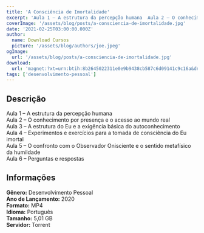 ```yaml
---
title: 'A Consciência de Imortalidade'
excerpt: 'Aula 1 – A estrutura da percepção humana  Aula 2 – O conhecimento por presença e o acesso ao mundo real  Aula 3 – A estrutura do Eu e a exigência básica do autoconhecimento  Aula 4 – Experimentos e exercícios para a tomada de consciência do Eu imortal  Aula 5 – O confronto com o O'
coverImage: '/assets/blog/posts/a-consciencia-de-imortalidade.jpg'
date: '2021-02-25T03:00:00.000Z'
author:
  name: Download Cursos
  picture: '/assets/blog/authors/joe.jpeg'
ogImage:
  url: '/assets/blog/posts/a-consciencia-de-imortalidade.jpg'
download:
  url: 'magnet:?xt=urn:btih:8b2645022311e0e9b9438cb587c6d09141c9c16a&dn=A%20Consci%c3%aancia%20de%20Imortalidade%20%20-%20Olavo%20de%20Carvalho&tr=udp%3a%2f%2ftracker.openbittorrent.com%3a80%2fannounce&tr=udp%3a%2f%2ftracker.opentrackr.org%3a1337%2fannounce'
tags: ['desenvolvimento-pessoal']
---
```

<h2>Descrição</h2>
<p>Aula 1 – A estrutura da percepção humana<br/> Aula 2 – O conhecimento por presença e o acesso ao mundo real<br/> Aula 3 – A estrutura do Eu e a exigência básica do autoconhecimento<br/> Aula 4 – Experimentos e exercícios para a tomada de consciência do Eu imortal<br/> Aula 5 – O confronto com o Observador Onisciente e o sentido metafísico da humildade<br/> Aula 6 – Perguntas e respostas</p><h2>Informações</h2><p><strong>Gênero:</strong> Desenvolvimento Pessoal<br/> <strong>Ano de Lançamento:</strong> 2020<br/> <strong>Formato:</strong> MP4<br/> <strong>Idioma:</strong> Português<br/> <strong>Tamanho:</strong> 5,01 GB<br/> <strong>Servidor:</strong> Torrent</p>